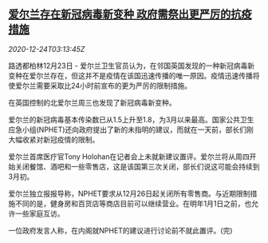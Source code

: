 <!--1608780196000-->
[爱尔兰存在新冠病毒新变种 政府需祭出更严厉的抗疫措施](https://cn.reuters.com/article/ireland-new-covid-virus-1224-idCNKBS28Y0BA)
------

<div><i>2020-12-24T03:13:45Z</i></div><p>路透都柏林12月23日 - 爱尔兰卫生官员认为，在邻国英国发现的一种新冠病毒新变种在爱尔兰存在，但这并不是疫情在该国迅速传播的唯一原因。疫情迅速传播将使爱尔兰需要采取比24小时前宣布的更为严厉的限制措施。</p><p>在英国控制的北爱尔兰周三也发现了新冠病毒新变种。</p><p>爱尔兰的新冠病毒基本传染数已从1.5上升至1.8，为3月以来最高。国家公共卫生应急小组(NPHET)还向政府提出了新的未指明的建议，而就在一天前，部长们刚大幅收紧对新冠疫情的限制。</p><p>爱尔兰首席医疗官Tony Holohan在记者会上未就新建议置评。爱尔兰将从周四开始关闭餐馆、酒吧和一些零售店，这是该国第三次关闭，部长们说这可能会持续到3月初。</p><p>爱尔兰独立报报导称，NPHET要求从12月26日起关闭所有零售商。与近期限制措施不同的是，健身房和百货店等商店目前可以继续营业。在明年1月1日之前，也允许一些家庭互访。</p><p>一位政府发言人称，在内阁就NPHET的建议进行讨论前不就此置评。(完)</p>
